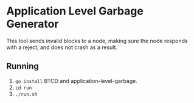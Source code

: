 # Application Level Garbage Generator
This tool sends invalid blocks to a node, making sure the node responds with a reject, and does not crash as a result.

## Running
 1. `go install` BTCD and application-level-garbage.
 2. `cd run`
 3. `./run.sh`


